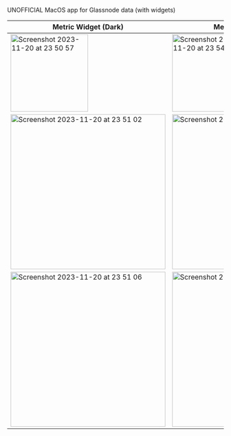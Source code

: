 UNOFFICIAL MacOS app for Glassnode data (with widgets)

| Metric Widget (Dark) | Metric Widget (Light) |
| --- | --- |
| <img width="180" alt="Screenshot 2023-11-20 at 23 50 57" src="https://github.com/bartaxyz/glassnode-at-a-glance/assets/4202010/86e70ba2-ddbc-4d81-abc3-cfb9064ae366"> |<img width="180" alt="Screenshot 2023-11-20 at 23 54 58" src="https://github.com/bartaxyz/glassnode-at-a-glance/assets/4202010/7096c638-82ad-40b6-bb63-6ec900cf3e1f"> |
| <img width="360" alt="Screenshot 2023-11-20 at 23 51 02" src="https://github.com/bartaxyz/glassnode-at-a-glance/assets/4202010/3e2ee549-3ff2-4b8e-b231-e456208744e3"> | <img width="360" alt="Screenshot 2023-11-20 at 23 55 05" src="https://github.com/bartaxyz/glassnode-at-a-glance/assets/4202010/a4cb8e0b-5473-45b9-99ba-92b0752d767b"> |
| <img width="360" alt="Screenshot 2023-11-20 at 23 51 06" src="https://github.com/bartaxyz/glassnode-at-a-glance/assets/4202010/87401aff-efa0-4bc8-bce1-a24151499e65"> | <img width="360" alt="Screenshot 2023-11-20 at 23 55 11" src="https://github.com/bartaxyz/glassnode-at-a-glance/assets/4202010/af3990ca-700f-4e89-93ce-fa743ac0c295"> |

